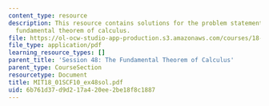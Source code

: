 ```yaml
---
content_type: resource
description: This resource contains solutions for the problem statements related to
  fundamental theorem of calculus.
file: https://ol-ocw-studio-app-production.s3.amazonaws.com/courses/18-01sc-single-variable-calculus-fall-2010/6b761d37d9d217a420ee2be18f8c1887_MIT18_01SCF10_ex48sol.pdf
file_type: application/pdf
learning_resource_types: []
parent_title: 'Session 48: The Fundamental Theorem of Calculus'
parent_type: CourseSection
resourcetype: Document
title: MIT18_01SCF10_ex48sol.pdf
uid: 6b761d37-d9d2-17a4-20ee-2be18f8c1887
---
```

